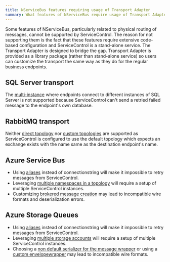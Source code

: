 ```yaml
---
title: NServiceBus features requiring usage of Transport Adapter
summary: What features of NServiceBus require usage of Transport Adapter when connecting to ServiceControl
---
```


Some features of NServiceBus, particularly related to physical routing of messages, cannot be supported by ServiceControl. The reason for not supporting them is the fact that these features require extensive code-based configuration and ServiceControl is a stand-alone service. The Transport Adapter is designed to bridge the gap. Transport Adapter is provided as a library package (rather than stand-alone service) so users can customize the transport the same way as they do for the regular business endpoints.


## SQL Server transport

The [multi-instance](/nservicebus/sqlserver/deployment-options.md#modes-overview-multi-instance) where endpoints connect to different instances of SQL Server is not supported because ServiceControl can't send a retried failed message to the endpoint's own database.


## RabbitMQ transport

Neither [direct topology](/nservicebus/rabbitmq/routing-topology.md#direct-routing-topology) nor [custom topologies](/nservicebus/rabbitmq/routing-topology.md#custom-routing-topology) are supported as ServiceControl is configured to use the default topology which expects an exchange exists with the name same as the destination endpoint's name.


## Azure Service Bus

 * Using [aliases](/nservicebus/azure-service-bus/securing-connection-strings.md) instead of connectionstring will make it impossible to retry messages from ServiceControl.
 * Leveraging [multiple namespaces in a topology](/nservicebus/azure-service-bus/multiple-namespaces-support.md) will require a setup of multiple ServiceControl instances.
 * Customizing [brokered message creation](/nservicebus/azure-service-bus/brokered-message-creation.md) may lead to incompatible wire formats and deserialization errors.


## Azure Storage Queues

 * Using [aliases](/nservicebus/azure-storage-queues/configuration.md#connection-strings-using-aliases-for-connection-strings-to-storage-accounts) instead of connectionstring will make it impossible to retry messages from ServiceControl.
 * Leveraging [multiple storage accounts](/nservicebus/azure-storage-queues/multi-storageaccount-support.md) will require a setup of multiple ServiceControl instances.
 * Choosing a [non default serializer for the message wrapper](/nservicebus/azure-storage-queues/configuration.md#configuration-parameters-serializemessagewrapperwith) or using a [custom envelopewrapper](/nservicebus/azure-storage-queues/configuration.md#custom-envelope-unwrapper) may lead to incompatible wire formats.
